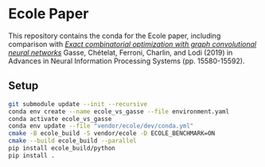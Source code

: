# Ecole Paper
This repository contains the conda for the Ecole paper, including comparison with
*[Exact combinatorial optimization with graph convolutional neural networks](http://papers.nips.cc/paper/9690-exact-combinatorial-optimization-with-graph-convolutional-neural-networks)*
Gasse, Chételat, Ferroni, Charlin, and Lodi (2019) in Advances in Neural Information Processing Systems (pp. 15580-15592).

## Setup
```bash
git submodule update --init --recursive
conda env create --name ecole_vs_gasse --file environment.yaml
conda activate ecole_vs_gasse
conda env update --file "vendor/ecole/dev/conda.yml"
cmake -B ecole_build -S vendor/ecole -D ECOLE_BENCHMARK=ON
cmake --build ecole_build --parallel
pip install ecole_build/python
pip install .
```
